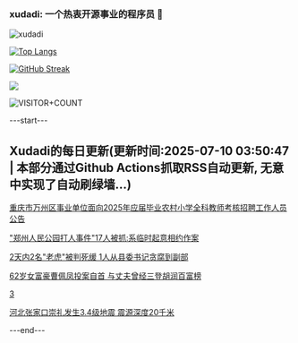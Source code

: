 ### xudadi: 一个热衷开源事业的程序员 👋

![xudadi](https://github-readme-stats-git-masterorgs-github-readme-stats-team.vercel.app/api?username=xudadi)

[![Top Langs](https://github-readme-stats.vercel.app/api/top-langs/?username=xudadi)](https://github.com/anuraghazra/github-readme-stats)

[![GitHub Streak](https://streak-stats.demolab.com?user=xudadi&locale=zh_Hans)](https://git.io/streak-stats)

![](https://raw.githubusercontent.com/xudadi/xudadi/main/assets/github-contribution-grid-snake.svg)

![VISITOR+COUNT](https://komarev.com/ghpvc/?username=xudadi&label=VISITOR+COUNT)


---start---

## Xudadi的每日更新(更新时间:2025-07-10 03:50:47 | 本部分通过Github Actions抓取RSS自动更新, 无意中实现了自动刷绿墙...)

[重庆市万州区事业单位面向2025年应届毕业农村小学全科教师考核招聘工作人员公告](https://www.gongkaoleida.com/article/2500940)

["郑州人民公园打人事件"17人被抓:系临时起意相约作案](https://m.163.com/news/article/K4289IDG0514R9P4.html)

[2天内2名"老虎"被判死缓 1人从县委书记贪腐到副部](https://m.163.com/news/article/K425477J055040N3.html)

[62岁女富豪曹佩凤投案自首 与丈夫曾经三登胡润百富榜](https://m.163.com/news/article/K4241CUO0512D03F.html)

[3](https://m.163.com/touch/news/sub/domestic)

[河北张家口崇礼发生3.4级地震 震源深度20千米](https://m.163.com/news/article/K421PTB20001899O.html)

---end---
